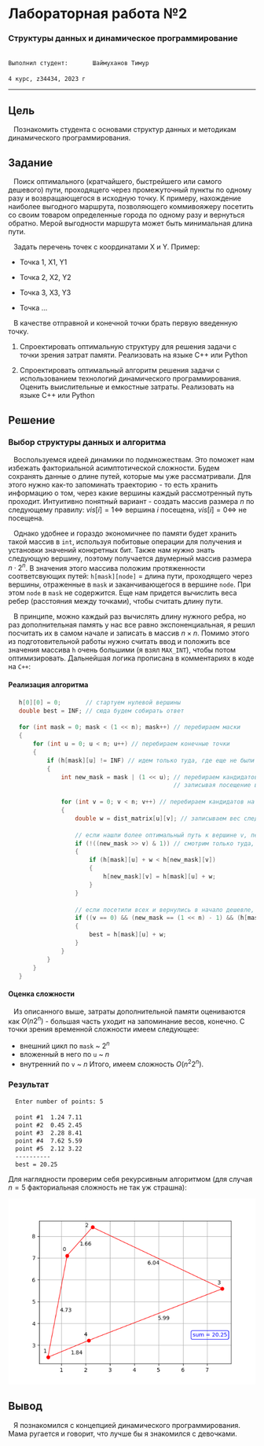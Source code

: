 # Лабораторная работа №2

### Структуры данных и динамическое программирование    
                                                                                        Выполнил студент:       Шаймуханов Тимур
                                                                                                          4 курс, z34434, 2023 г
---
## Цель 

&ensp; Познакомить студента с основами структур данных и методикам динамического
программирования.

## Задание

&ensp; Поиск оптимального (кратчайшего, быстрейшего или самого дешевого) пути,
проходящего через промежуточный пункты по одному разу и возвращающегося в
исходную точку. К примеру, нахождение наиболее выгодного маршрута, позволяющего
коммивояжеру посетить со своим товаром определенные города по одному разу и
вернуться обратно. Мерой выгодности маршрута может быть минимальная длина
пути.

&ensp; Задать перечень точек с координатами X и Y. Пример:

- Точка 1, X1, Y1

- Точка 2, X2, Y2

- Точка 3, X3, Y3

- Точка ...
  
&ensp; В качестве отправной и конечной точки брать первую введенную точку.

1. Спроектировать оптимальную структуру для решения задачи с точки зрения
затрат памяти. Реализовать на языке C++ или Python

2. Спроектировать оптимальный алгоритм решения задачи с использованием
технологий динамического программирования. Оценить выислительные и
емкостные затраты. Реализовать на языке C++ или Python

## Решение

### Выбор структуры данных и алгоритма
&ensp; Воспользуемся идеей динамики по подмножествам. Это поможет нам избежать факториальной асимптотической сложности. Будем сохранять данные о длине путей, которые мы уже рассматривали. Для этого нужно как-то запоминать траекторию - то есть хранить информацию о том, через какие вершины каждый рассмотренный путь проходит. Интуитивно понятный вариант - создать массив размера $n$ по следующему правилу: $vis[i] = 1 \Leftrightarrow$ вершина $i$ посещена, $vis[i] = 0 \Leftrightarrow$ не посещена. 

&ensp; Однако удобнее и гораздо экономичнее по памяти будет хранить такой массив в ```int```, используя побитовые операции для получения и установки значений конкретных бит. Также нам нужно знать следующую вершину, поэтому получается двумерный массив размера $n \cdot 2^n$. В значения этого массива положим протяженности соответсвующих путей: ```h[mask][node]``` = длина пути, проходящего через вершины, отраженные в ```mask``` и заканчивающегося в вершине ```node```. При этом ```node``` в ```mask``` не содержится. Еще нам придется вычислить веса ребер (расстояния между точками), чтобы считать длину пути. 

&ensp; В принципе, можно каждый раз вычислять длину нужного ребра, но раз дополнительная память у нас все равно экспоненциальная, я решил посчитать их в самом начале и записать в массив $n \times n$. Помимо этого из подготовительной работы нужно считать ввод и положить все значения массива ```h``` очень большими (я взял ```MAX_INT```), чтобы потом оптимизировать. Дальнейшая логика прописана в комментариях в коде на ```C++```:

#### Реализация алгоритма

   ```C++
      h[0][0] = 0;       // стартуем нулевой вершины
      double best = INF; // сюда будем собирать ответ
  
      for (int mask = 0; mask < (1 << n); mask++) // перебираем маски
      {
          for (int u = 0; u < n; u++) // перебираем конечные точки
          {
              if (h[mask][u] != INF) // идем только туда, где еще не были - здесь мы и отходим от факториальной сложности
              {
                  int new_mask = mask | (1 << u); // перебираем кандидатов, для этого обновляем траекторию в new_mask,
                                                  // записывая посещение вершины u
  
                  for (int v = 0; v < n; v++) // перебираем кандидатов на следующий шаг
                  {
                      double w = dist_matrix[u][v]; // записываем вес следующего шага
   
                      // если нашли более оптимальный путь к вершине v, переписываем значение в h
                      if (!((new_mask >> v) & 1)) // смотрим только туда, где еще не были
                      {
                          if (h[mask][u] + w < h[new_mask][v]) 
                          {
                              h[new_mask][v] = h[mask][u] + w;
                          }
                      }
   
                      // если посетили всех и вернулись в начало дешевле, чем умели раньше, обновляем ответ
                      if ((v == 0) && (new_mask == (1 << n) - 1) && (h[mask][u] + w < best)) 
                      {
                          best = h[mask][u] + w;
                      }
                  }
              }
          }
      }

   ```
#### Оценка сложности
&ensp; Из описанного выше, затраты дополнительной памяти оцениваются как $O(n 2^n)$ - большая часть уходит на запоминание весов, конечно. С точки зрения временной сложности имеем следующее: 
  - внешний цикл по ```mask``` ~ $2^n$
  - вложенный в него по ```u``` ~ $n$
  - внутренний по ```v``` ~ $n$
Итого, имеем сложность $O(n^2 2^n)$. 

### Результат

``` console
  Enter number of points: 5
  
  point #1  1.24 7.11
  point #2  0.45 2.45
  point #3  2.28 8.41
  point #4  7.62 5.59
  point #5  2.12 3.22
  ----------
  best = 20.25  
```

Для наглядности проверим себя рекурсивным алгоритмом (для случая $n = 5$ факториальная сложность не так уж страшна):

![My Image](https://github.com/timur-shaymuhanov/algorithms/blob/ea9541f964b085fc37dc72b1bbf991d0f2576c20/lab_02/doc/Figure_1.png)

## Вывод
&ensp; Я познакомился с концепцией динамического программирования. Мама ругается и говорит, что лучше бы я знакомился с девочками.
